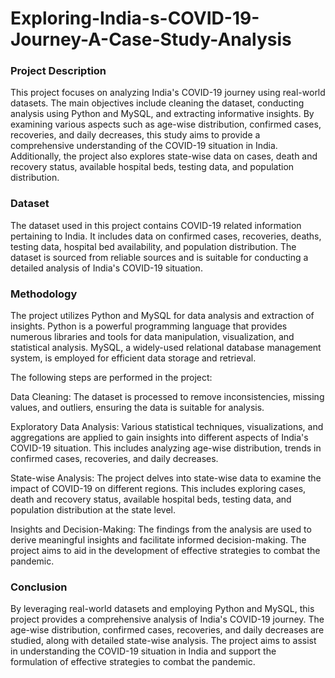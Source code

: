 # Exploring-India-s-COVID-19-Journey-A-Case-Study-Analysis


### Project Description
This project focuses on analyzing India's COVID-19 journey using real-world datasets. The main objectives include cleaning the dataset, conducting analysis using Python and MySQL, and extracting informative insights. By examining various aspects such as age-wise distribution, confirmed cases, recoveries, and daily decreases, this study aims to provide a comprehensive understanding of the COVID-19 situation in India. Additionally, the project also explores state-wise data on cases, death and recovery status, available hospital beds, testing data, and population distribution.

### Dataset
The dataset used in this project contains COVID-19 related information pertaining to India. It includes data on confirmed cases, recoveries, deaths, testing data, hospital bed availability, and population distribution. The dataset is sourced from reliable sources and is suitable for conducting a detailed analysis of India's COVID-19 situation.

### Methodology
The project utilizes Python and MySQL for data analysis and extraction of insights. Python is a powerful programming language that provides numerous libraries and tools for data manipulation, visualization, and statistical analysis. MySQL, a widely-used relational database management system, is employed for efficient data storage and retrieval.

The following steps are performed in the project:

Data Cleaning: The dataset is processed to remove inconsistencies, missing values, and outliers, ensuring the data is suitable for analysis.

Exploratory Data Analysis: Various statistical techniques, visualizations, and aggregations are applied to gain insights into different aspects of India's COVID-19 situation. This includes analyzing age-wise distribution, trends in confirmed cases, recoveries, and daily decreases.

State-wise Analysis: The project delves into state-wise data to examine the impact of COVID-19 on different regions. This includes exploring cases, death and recovery status, available hospital beds, testing data, and population distribution at the state level.

Insights and Decision-Making: The findings from the analysis are used to derive meaningful insights and facilitate informed decision-making. The project aims to aid in the development of effective strategies to combat the pandemic.

### Conclusion
By leveraging real-world datasets and employing Python and MySQL, this project provides a comprehensive analysis of India's COVID-19 journey. The age-wise distribution, confirmed cases, recoveries, and daily decreases are studied, along with detailed state-wise analysis. The project aims to assist in understanding the COVID-19 situation in India and support the formulation of effective strategies to combat the pandemic.
